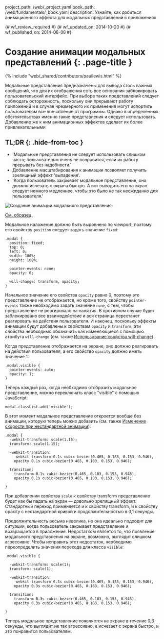 project_path: /web/_project.yaml
book_path: /web/fundamentals/_book.yaml
description: Узнайте, как добиться анимационного эффекта для модальных представлений в приложениях

{# wf_review_required #}
{# wf_updated_on: 2014-10-20 #}
{# wf_published_on: 2014-08-08 #}

# Создание анимации модальных представлений {: .page-title }

{% include "web/_shared/contributors/paullewis.html" %}


Модальные представления предназначены для вывода столь важных сообщений, что для их отображения есть все основания заблокировать пользовательский интерфейс. При выборе таких представлений следует соблюдать осторожность, поскольку они прерывают работу приложений и в случае чрезмерного их применения могут испортить пользователям все впечатление от программы. Однако в определенных обстоятельствах именно такие представления и следует использовать. Добавление же к ним анимационных эффектов сделает их более привлекательными

## TL;DR {: .hide-from-toc }
- 'Модальные представления не следует использовать слишком часто; пользователям очень не понравится, если их работу прерывать без надобности.'
- Добавление масштабирования к анимации позволяет получить зрелищный эффект 'выпадения'.
- 'Когда пользователь закрывает модальное представление, оно должно исчезать с экрана быстро. А вот выводить его на экран следует немного медленнее, чтобы это было не так неожиданно для пользователя.'


<img src="imgs/gifs/dont-press.gif" alt="Создание анимации модального представления." />

<a href="https://googlesamples.github.io/web-fundamentals/samples/../fundamentals/design-and-ui/animations/modal-view-animation.html">См. образец.</a>

Модальное наложение должно быть выровнено по viewport, поэтому его свойству `position` следует задать значение `fixed`:


    .modal {
      position: fixed;
      top: 0;
      left: 0;
      width: 100%;
      height: 100%;
    
      pointer-events: none;
      opacity: 0;
    
      will-change: transform, opacity;
    }
    

Начальное значение его свойства `opacity` равно 0, поэтому это представление не отображается, но кроме того, свойству `pointer-events` также необходимо задать значение `none`, с тем, чтобы представление не реагировало на нажатия. В противном случае будет заблокировано все взаимодействие и вся страница перестанет реагировать на действия пользователя. И наконец, поскольку эффекты анимации будут добавлены к свойствам `opacity` и `transform`, эти свойства необходимо обозначить как изменяющиеся с помощью атрибута `will-change` (см. также [Использование свойства will-change](/web/fundamentals/design-and-ui/animations/animations-and-performance#using-the-will-change-property)).

Когда представление отображается на экране, оно должно реагировать на действия пользователя, а его свойство `opacity` должно иметь значение 1:


    .modal.visible {
      pointer-events: auto;
      opacity: 1;
    }
    

Теперь каждый раз, когда необходимо отобразить модальное представление, можно переключать класс "visible" с помощью JavaScript:


    modal.classList.add('visible');
    

В этот момент модальное представление откроется вообще без анимации, которую теперь можно добавить
(см. также [Изменение скорости при нестандартной анимации](/web/fundamentals/design-and-ui/animations/custom-easing)):


    .modal {
      -webkit-transform: scale(1.15);
      transform: scale(1.15);
    
      -webkit-transition:
        -webkit-transform 0.1s cubic-bezier(0.465, 0.183, 0.153, 0.946),
        opacity 0.1s cubic-bezier(0.465, 0.183, 0.153, 0.946);
    
      transition:
        transform 0.1s cubic-bezier(0.465, 0.183, 0.153, 0.946),
        opacity 0.1s cubic-bezier(0.465, 0.183, 0.153, 0.946);
    
    }
    

При добавлении свойства `scale` к свойству transform представление будет как бы падать на экран ― довольно зрелищный эффект. Стандартный переход применяется и к свойству transform, и к свойству opacity с нестандартной кривой и продолжительностью в 0,1 секунды.

Продолжительность весьма невелика, но она идеально подходит для ситуации, когда пользователь закрывает представление и возвращается в приложение. Недостатком является то, что появление модального представления на экране, возможно, выглядит слишком агрессивно. Чтобы исправить этот недостаток, необходимо переопределить значения перехода для класса `visible`:


    .modal.visible {
    
      -webkit-transform: scale(1);
      transform: scale(1);
    
      -webkit-transition:
        -webkit-transform 0.3s cubic-bezier(0.465, 0.183, 0.153, 0.946),
        opacity 0.3s cubic-bezier(0.465, 0.183, 0.153, 0.946);
    
      transition:
        transform 0.3s cubic-bezier(0.465, 0.183, 0.153, 0.946),
        opacity 0.3s cubic-bezier(0.465, 0.183, 0.153, 0.946);
    
    }
    

Теперь модальное представление появляется на экране в течение 0,3 секунды, что выглядит не так агрессивно, а исчезает с экрана быстро, и это понравится пользователям.




